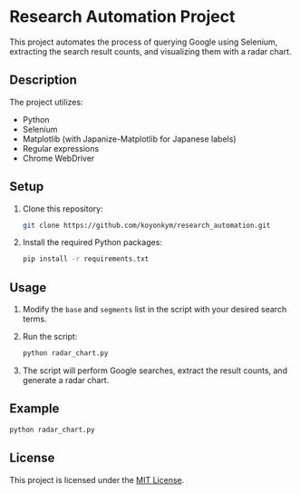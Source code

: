 # Research Automation Project

This project automates the process of querying Google using Selenium, extracting the search result counts, and visualizing them with a radar chart.

## Description

The project utilizes:

- Python
- Selenium
- Matplotlib (with Japanize-Matplotlib for Japanese labels)
- Regular expressions
- Chrome WebDriver

## Setup

1. Clone this repository:

    ```bash
    git clone https://github.com/koyonkym/research_automation.git
    ```

2. Install the required Python packages:

    ```bash
    pip install -r requirements.txt
    ```

## Usage

1. Modify the `base` and `segments` list in the script with your desired search terms.
2. Run the script:

    ```bash
    python radar_chart.py
    ```

3. The script will perform Google searches, extract the result counts, and generate a radar chart.

## Example

```python
python radar_chart.py
```

## License

This project is licensed under the [MIT License](LICENSE).